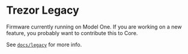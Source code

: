 # Trezor Legacy

Firmware currently running on Model One. If you are working on a new feature, you probably want to contribute this to Core.

See [`docs/legacy`](../docs/legacy/index.md) for more info.
